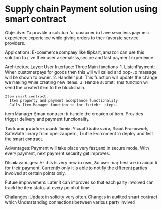 # Supply chain Payment solution using smart contract
  Objective: To provide a solution for customer to have seamless payment experience experience while giving orders to their favorate service providers.

Applications:
E-commerce company like flipkart, amazon can use this solution to give their user a semaless,secure and fast payment experience. 


Architecture Layer:
  User Interface:
     Three Main functions:
     1. ListenPayment: When customerpays for goods then this will wil called and pop-up massage will be shown to owner. 
     2. HandleInput: This function will update the change we making while creating new items.
     3. Handle submit: This function will send the created item to the blockchain.
     
  
    Item smart contract:
      Item property and payment acceptance functionality
      Calls Item Manager function to for furtehr  steps.
      
   Item Manager Smart contract:
      It handle the creation of item.
      Provides trigger delivery and payment functionality.
    
      
Tools and plateform used:
Remix,  Visual Studio code, React Framework, SafeMath library from openzappelin, Truffle Evironment to deploy and test the smart contract. 
  
  


Advantages:
  Payment will take place very fast,and in secure mode.
  With every payment, next payment security get improves.

Disadavantages:
  As this  is very new to user, So user may hesitate to adopt it for their payment.
  Currently only it is able to notifiy the different parties involved at certain points only.

Future improvement:
  Later it can improved so that each party involved can track the item status at every point of time.

Challanges: 
  Update in solidity very often.
  Changes in audited smart contract which
  Understanding connections between various party invlved




